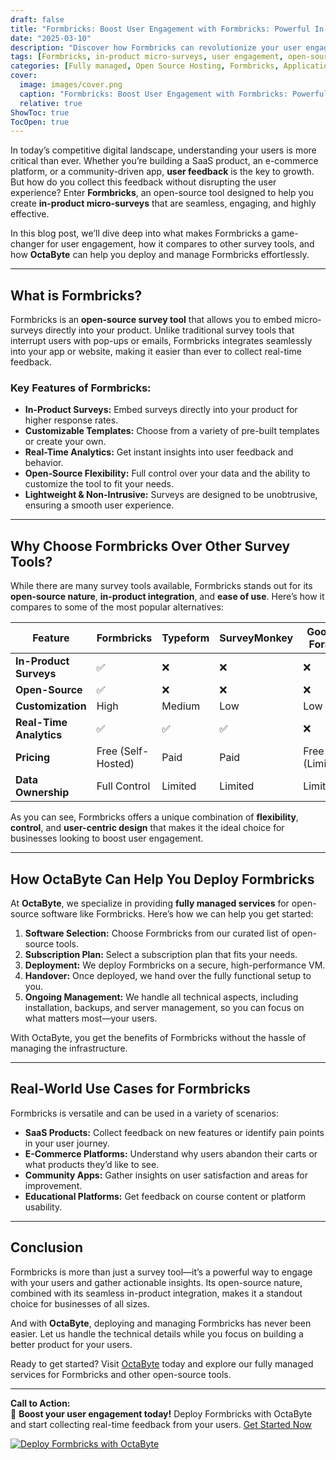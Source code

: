 ```yaml
---
draft: false
title: "Formbricks: Boost User Engagement with Formbricks: Powerful In-Product Micro-Surveys"
date: "2025-03-10"
description: "Discover how Formbricks can revolutionize your user engagement strategy with its powerful in-product micro-surveys. Learn why it stands out among other open-source survey tools and how OctaByte can help you deploy and manage it seamlessly."
tags: [Formbricks, in-product micro-surveys, user engagement, open-source survey tools, OctaByte, managed open-source services, Formbricks vs competitors, Formbricks deployment, Formbricks features]
categories: [Fully managed, Open Source Hosting, Formbricks, Applications, Customer Support]
cover:
  image: images/cover.png
  caption: "Formbricks: Boost User Engagement with Formbricks: Powerful In-Product Micro-Surveys"
  relative: true
ShowToc: true
TocOpen: true
---
```



In today’s competitive digital landscape, understanding your users is more critical than ever. Whether you’re building a SaaS product, an e-commerce platform, or a community-driven app, **user feedback** is the key to growth. But how do you collect this feedback without disrupting the user experience? Enter **Formbricks**, an open-source tool designed to help you create **in-product micro-surveys** that are seamless, engaging, and highly effective.

In this blog post, we’ll dive deep into what makes Formbricks a game-changer for user engagement, how it compares to other survey tools, and how **OctaByte** can help you deploy and manage Formbricks effortlessly.

---

## What is Formbricks?

Formbricks is an **open-source survey tool** that allows you to embed micro-surveys directly into your product. Unlike traditional survey tools that interrupt users with pop-ups or emails, Formbricks integrates seamlessly into your app or website, making it easier than ever to collect real-time feedback.

### Key Features of Formbricks:
- **In-Product Surveys:** Embed surveys directly into your product for higher response rates.
- **Customizable Templates:** Choose from a variety of pre-built templates or create your own.
- **Real-Time Analytics:** Get instant insights into user feedback and behavior.
- **Open-Source Flexibility:** Full control over your data and the ability to customize the tool to fit your needs.
- **Lightweight & Non-Intrusive:** Surveys are designed to be unobtrusive, ensuring a smooth user experience.

---

## Why Choose Formbricks Over Other Survey Tools?

While there are many survey tools available, Formbricks stands out for its **open-source nature**, **in-product integration**, and **ease of use**. Here’s how it compares to some of the most popular alternatives:

| Feature                | Formbricks           | Typeform             | SurveyMonkey         | Google Forms         |
|------------------------|----------------------|----------------------|----------------------|----------------------|
| **In-Product Surveys** | ✅                   | ❌                   | ❌                   | ❌                   |
| **Open-Source**        | ✅                   | ❌                   | ❌                   | ❌                   |
| **Customization**      | High                 | Medium               | Low                  | Low                  |
| **Real-Time Analytics**| ✅                   | ✅                   | ✅                   | ❌                   |
| **Pricing**            | Free (Self-Hosted)   | Paid                 | Paid                 | Free (Limited)       |
| **Data Ownership**     | Full Control         | Limited              | Limited              | Limited              |

As you can see, Formbricks offers a unique combination of **flexibility**, **control**, and **user-centric design** that makes it the ideal choice for businesses looking to boost user engagement.

---

## How OctaByte Can Help You Deploy Formbricks

At **OctaByte**, we specialize in providing **fully managed services** for open-source software like Formbricks. Here’s how we can help you get started:

1. **Software Selection:** Choose Formbricks from our curated list of open-source tools.
2. **Subscription Plan:** Select a subscription plan that fits your needs.
3. **Deployment:** We deploy Formbricks on a secure, high-performance VM.
4. **Handover:** Once deployed, we hand over the fully functional setup to you.
5. **Ongoing Management:** We handle all technical aspects, including installation, backups, and server management, so you can focus on what matters most—your users.

With OctaByte, you get the benefits of Formbricks without the hassle of managing the infrastructure.

---

## Real-World Use Cases for Formbricks

Formbricks is versatile and can be used in a variety of scenarios:

- **SaaS Products:** Collect feedback on new features or identify pain points in your user journey.
- **E-Commerce Platforms:** Understand why users abandon their carts or what products they’d like to see.
- **Community Apps:** Gather insights on user satisfaction and areas for improvement.
- **Educational Platforms:** Get feedback on course content or platform usability.

---

## Conclusion

Formbricks is more than just a survey tool—it’s a powerful way to engage with your users and gather actionable insights. Its open-source nature, combined with its seamless in-product integration, makes it a standout choice for businesses of all sizes.

And with **OctaByte**, deploying and managing Formbricks has never been easier. Let us handle the technical details while you focus on building a better product for your users.

Ready to get started? Visit [OctaByte](https://octabyte.io) today and explore our fully managed services for Formbricks and other open-source tools.

---

**Call to Action:**  
📢 **Boost your user engagement today!** Deploy Formbricks with OctaByte and start collecting real-time feedback from your users. [Get Started Now](https://octabyte.io)

[![Deploy Formbricks with OctaByte](/images/deploy-on-octabyte.png)](https://octabyte.io/fully-managed-open-source-services/applications/customer-support/formbricks)